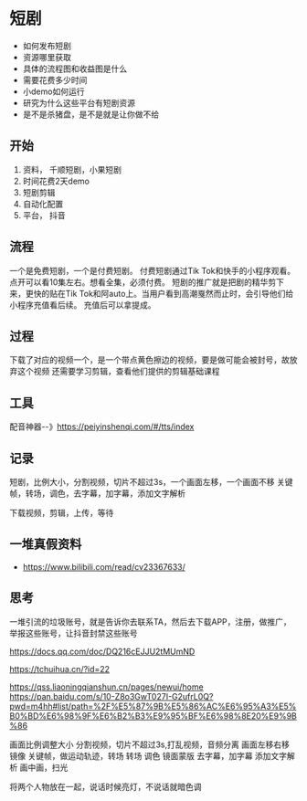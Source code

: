 # 短剧

- 如何发布短剧
- 资源哪里获取
- 具体的流程图和收益图是什么
- 需要花费多少时间
- 小demo如何运行
- 研究为什么这些平台有短剧资源
- 是不是杀猪盘，是不是就是让你做不给

## 开始

1. 资料， 千顺短剧，小果短剧
2. 时间花费2天demo
3. 短剧剪辑
4. 自动化配置
5. 平台， 抖音

## 流程

一个是免费短剧，一个是付费短剧。
付费短剧通过Tik Tok和快手的小程序观看。点开可以看10集左右。想看全集，必须付费。
短剧的推广就是把剧的精华剪下来，更快的贴在Tik Tok和阿auto上。当用户看到高潮戛然而止时，会引导他们给小程序充值看后续。
充值后可以拿提成。

## 过程

下载了对应的视频一个，是一个带点黄色擦边的视频，要是做可能会被封号，故放弃这个视频
还需要学习剪辑，查看他们提供的剪辑基础课程

## 工具

配音神器--》https://peiyinshenqi.com/#/tts/index

## 记录

短剧，比例大小，分割视频，切片不超过3s，一个画面左移，一个画面不移
关键帧，转场，调色，去字幕，加字幕，添加文字解析

下载视频，剪辑，上传，等待

## 一堆真假资料

- https://www.bilibili.com/read/cv23367633/

## 思考

一堆引流的垃圾账号，就是告诉你去联系TA，然后去下载APP，注册，做推广， 举报这些账号，让抖音封禁这些账号

https://docs.qq.com/doc/DQ216cEJJU2tMUmND

https://tchuihua.cn/?id=22

https://qss.liaoningqianshun.cn/pages/newui/home
https://pan.baidu.com/s/10-Z8o3GwT027I-G2ufrL0Q?pwd=m4hh#list/path=%2F%E5%87%9B%E5%86%AC%E6%95%A3%E5%B0%BD%E6%98%9F%E6%B2%B3%E9%95%BF%E6%98%8E20%E9%9B%86

画面比例调整大小
分割视频，切片不超过3s,打乱视频，音频分离
画面左移右移
镜像
关键帧，做运动轨迹，转场
转场
调色
镜面蒙版
去字幕，加字幕
添加文字解析
画中画，扫光

将两个人物放在一起，说话时候亮灯，不说话就暗色调
